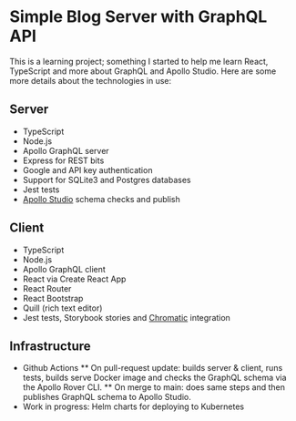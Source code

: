 # Simple Blog Server with GraphQL API

This is a learning project; something I started to help me learn React, TypeScript and more about GraphQL and Apollo Studio. Here are some more details about the technologies in use:

## Server

* TypeScript
* Node.js
* Apollo GraphQL server
* Express for REST bits
* Google and API key authentication
* Support for SQLite3 and Postgres databases
* Jest tests
* [Apollo Studio](https://studio.apollographql.com/) schema checks and publish

## Client

* TypeScript
* Node.js
* Apollo GraphQL client
* React via Create React App
* React Router
* React Bootstrap
* Quill (rich text editor)
* Jest tests, Storybook stories and [Chromatic](https://chromatic.com) integration
 
## Infrastructure

* Github Actions
** On pull-request update: builds server & client, runs tests, builds serve Docker image and checks the GraphQL schema via the Apollo Rover CLI.
** On merge to main: does same steps and then publishes GraphQL schema to Apollo Studio.
* Work in progress: Helm charts for deploying to Kubernetes
